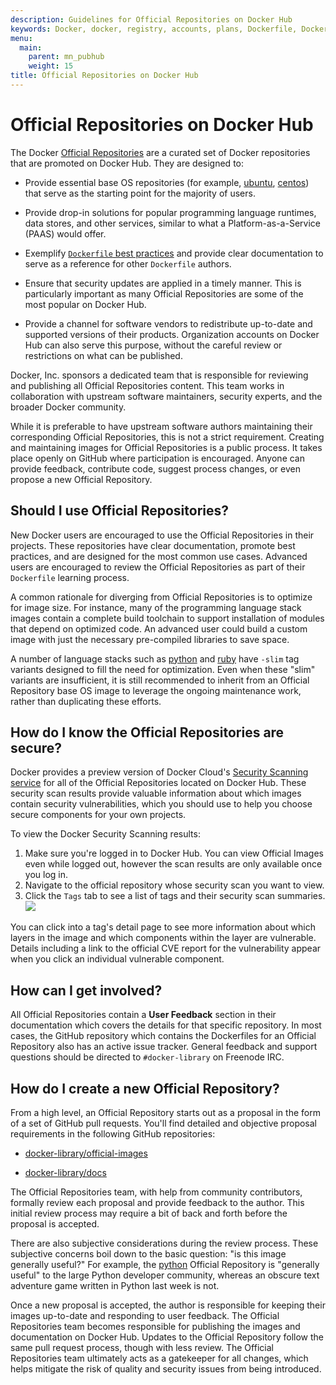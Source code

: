 ```yaml
---
description: Guidelines for Official Repositories on Docker Hub
keywords: Docker, docker, registry, accounts, plans, Dockerfile, Docker Hub, docs, official, image, documentation
menu:
  main:
    parent: mn_pubhub
    weight: 15
title: Official Repositories on Docker Hub
---
```


# Official Repositories on Docker Hub

The Docker [Official Repositories](https://hub.docker.com/official/) are a
curated set of Docker repositories that are promoted on Docker Hub. They are designed to:

* Provide essential base OS repositories (for example,
  [ubuntu](https://hub.docker.com/_/ubuntu/),
  [centos](https://hub.docker.com/_/centos/)) that serve as the
  starting point for the majority of users.

* Provide drop-in solutions for popular programming language runtimes, data
  stores, and other services, similar to what a Platform-as-a-Service (PAAS)
  would offer.

* Exemplify [`Dockerfile` best practices](/articles/dockerfile_best-practices)
  and provide clear documentation to serve as a reference for other `Dockerfile`
  authors.

* Ensure that security updates are applied in a timely manner. This is
  particularly important as many Official Repositories are some of the most
  popular on Docker Hub.

* Provide a channel for software vendors to redistribute up-to-date and
  supported versions of their products. Organization accounts on Docker Hub can
  also serve this purpose, without the careful review or restrictions on what
  can be published.

Docker, Inc. sponsors a dedicated team that is responsible for reviewing and
publishing all Official Repositories content. This team works in collaboration
with upstream software maintainers, security experts, and the broader Docker
community.

While it is preferable to have upstream software authors maintaining their
corresponding Official Repositories, this is not a strict requirement. Creating
and maintaining images for Official Repositories is a public process. It takes
place openly on GitHub where participation is encouraged. Anyone can provide
feedback, contribute code, suggest process changes, or even propose a new
Official Repository.

## Should I use Official Repositories?

New Docker users are encouraged to use the Official Repositories in their
projects. These repositories have clear documentation, promote best practices,
and are designed for the most common use cases. Advanced users are encouraged to
review the Official Repositories as part of their `Dockerfile` learning process.

A common rationale for diverging from Official Repositories is to optimize for
image size. For instance, many of the programming language stack images contain
a complete build toolchain to support installation of modules that depend on
optimized code. An advanced user could build a custom image with just the
necessary pre-compiled libraries to save space.

A number of language stacks such as
[python](https://hub.docker.com/_/python/) and
[ruby](https://hub.docker.com/_/ruby/) have `-slim` tag variants
designed to fill the need for optimization. Even when these "slim" variants are
insufficient, it is still recommended to inherit from an Official Repository
base OS image to leverage the ongoing maintenance work, rather than duplicating
these efforts.

## How do I know the Official Repositories are secure?

Docker provides a preview version of Docker Cloud's [Security Scanning service](/docker-cloud/builds/image-scan/) for all of the
Official Repositories located on Docker Hub. These security scan results provide
valuable information about which images contain security vulnerabilities, which
you should use to help you choose secure components for your own projects.

To view the Docker Security Scanning results:

1. Make sure you're logged in to Docker Hub.
    You can view Official Images even while logged out, however the scan results are only available once you log in.
2. Navigate to the official repository whose security scan you want to view.
3. Click the `Tags` tab to see a list of tags and their security scan summaries.
    ![](images/scan-drilldown.gif)

You can click into a tag's detail page to see more information about which
layers in the image and which components within the layer are vulnerable.
Details including a link to the official CVE report for the vulnerability appear
when you click an individual vulnerable component.

## How can I get involved?

All Official Repositories contain a **User Feedback** section in their
documentation which covers the details for that specific repository. In most
cases, the GitHub repository which contains the Dockerfiles for an Official
Repository also has an active issue tracker. General feedback and support
questions should be directed to `#docker-library` on Freenode IRC.

## How do I create a new Official Repository?

From a high level, an Official Repository starts out as a proposal in the form
of a set of GitHub pull requests. You'll find detailed and objective proposal
requirements in the following GitHub repositories:

* [docker-library/official-images](https://github.com/docker-library/official-images)

* [docker-library/docs](https://github.com/docker-library/docs)

The Official Repositories team, with help from community contributors, formally
review each proposal and provide feedback to the author. This initial review
process may require a bit of back and forth before the proposal is accepted.

There are also subjective considerations during the review process. These
subjective concerns boil down to the basic question: "is this image generally
useful?" For example, the [python](https://hub.docker.com/_/python/)
Official Repository is "generally useful" to the large Python developer
community, whereas an obscure text adventure game written in Python last week is
not.

Once a new proposal is accepted, the author is responsible for keeping
their images up-to-date and responding to user feedback. The Official
Repositories team becomes responsible for publishing the images and
documentation on Docker Hub. Updates to the Official Repository follow the same
pull request process, though with less review. The Official Repositories team
ultimately acts as a gatekeeper for all changes, which helps mitigate the risk
of quality and security issues from being introduced.